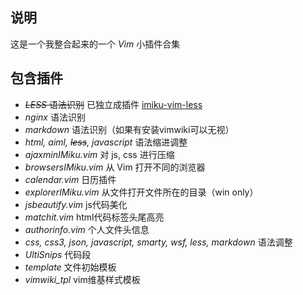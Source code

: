 ## 说明

这是一个我整合起来的一个 *Vim* 小插件合集

## 包含插件

- <del>*LESS* 语法识别</del> 已独立成插件 [imiku-vim-less](https://github.com/katosun2/imiku-vim-less)
- *nginx* 语法识别
- *markdown* 语法识别（如果有安装vimwiki可以无视）
- *html, aiml, <del>less</del>, javascript* 语法缩进调整
- *ajaxminIMiku.vim* 对 js, css 进行压缩
- *browsersIMiku.vim* 从 Vim 打开不同的浏览器
- *calendar.vim* 日历插件
- *explorerIMiku.vim* 从文件打开文件所在的目录（win only）
- *jsbeautify.vim* js代码美化
- *matchit.vim* html代码标签头尾高亮
- *authorinfo.vim* 个人文件头信息
- *css, css3, json, javascript, smarty, wsf, less, markdown* 语法调整
- *UltiSnips* 代码段
- *template* 文件初始模板
- *vimwiki_tpl* vim维基样式模板
